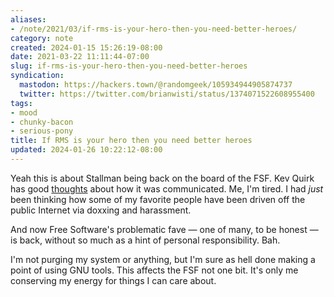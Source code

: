 ```yaml
---
aliases:
- /note/2021/03/if-rms-is-your-hero-then-you-need-better-heroes/
category: note
created: 2024-01-15 15:26:19-08:00
date: 2021-03-22 11:11:44-07:00
slug: if-rms-is-your-hero-then-you-need-better-heroes
syndication:
  mastodon: https://hackers.town/@randomgeek/105934944905874737
  twitter: https://twitter.com/brianwisti/status/1374071522608955400
tags:
- mood
- chunky-bacon
- serious-pony
title: If RMS is your hero then you need better heroes
updated: 2024-01-26 10:22:12-08:00
---
```


Yeah this is about Stallman being back on the board of the FSF. Kev Quirk has good [thoughts](https://kevq.uk/my-thoughts-on-richard-stallmans-return-to-the-fsf-board/) about how it was communicated. Me, I'm tired. I had *just* been thinking how some of my favorite people have been driven off the public Internet via doxxing and harassment.

And now Free Software's problematic fave — one of many, to be honest — is back, without so much as a hint of personal responsibility. Bah.

I'm not purging my system or anything, but I'm sure as hell done making a point of using GNU tools. This affects the FSF not one bit. It's only me conserving my energy for things I can care about.